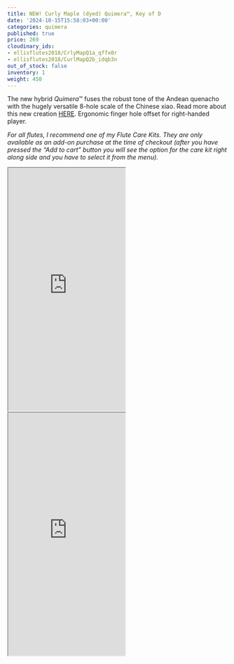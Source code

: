 ```yaml
---
title: NEW! Curly Maple (dyed) Quimera™, Key of D
date: '2024-10-15T15:58:03+00:00'
categories: quimera
published: true
price: 269
cloudinary_ids:
- ellisflutes2018/CrlyMapQ1a_qffx0r
- ellisflutes2018/CurlMapQ2b_idqb3n
out_of_stock: false
inventory: 1
weight: 450
---
```


The new hybrid  *Quimera*™ fuses the robust tone of the Andean quenacho with the hugely versatile 8-hole scale of the Chinese xiao.  Read more about this new creation [HERE](https://www.ellisflutes.com/world-flutes/quimera).   Ergonomic finger hole offset for right-handed player.

*For all flutes, I recommend one of my Flute Care Kits. They are only available as an add-on purchase at the time of checkout (after you have pressed the “Add to cart” button you will see the option for the care kit right along side and you have to select it from the menu).*

<iframe width="267" height="554" src="https://www.youtube.com/embed/99C4dllkXO8" ></iframe>

<iframe width="267" height="554" src="https://www.youtube.com/embed/UAymcOqrcMo" ></iframe>
